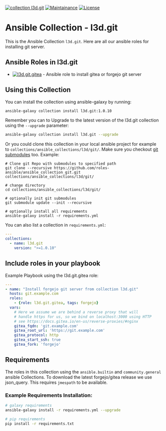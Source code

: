 [![collection l3d.git](https://ansible.l3d.space/svg/l3d.git_ansible-collection_collection.svg)](https://galaxy.ansible.com/l3d/git)
[![Maintainance](https://ansible.l3d.space/svg/l3d.git_maintainance_collection.svg)](https://ansible.l3d.space/#l3d.git)
[![License](https://ansible.l3d.space/svg/l3d.git_license_collection.svg)](LICENSE)

 Ansible Collection - l3d.git
============================

This is the Ansible Collection ``l3d.git``.
Here are all our ansible roles for installing git server.

## Ansible Roles in l3d.git
- [![l3d.git.gitea](https://ansible.l3d.space/svg/l3d.git.gitea_ansible-role.svg)](https://github.com/roles-ansible/ansible_role_gitea.git) - Ansible role to install gitea or forgejo git server

## Using this Collection
You can install the collection using ansible-galaxy by running:
```bash
ansible-galaxy collection install l3d.git:1.0.10
```

Remember you can to Upgrade to the latest version of the l3d.git collection using the ``--upgrade`` parameter:
```bash
ansible-galaxy collection install l3d.git --upgrade
```


Or you could clone this collection in your local ansible project for example to ``collections/ansible_collections/l3d/git/``. Make sure you checkout [git submodules](https://git-scm.com/docs/git-submodule) too. Example:
```
# Clone git Repo with submodules to specified path
git clone --recursive https://github.com/roles-ansible/ansible_collection_git.git collections/ansible_collections/l3d/git/

# change directory
cd collections/ansible_collections/l3d/git/

# optionally init git submodules
git submodule update --init --recursive

# optionally install all requirements
ansible-galaxy install -r requirements.yml
```

You can also list a collection in ``requirements.yml``:
```yaml
---
collections:
  - name: l3d.git
    version: ">=1.0.10"
```

## Include roles in your playbook
Example Playbook using the l3d.git.gitea role:
```yaml
---
- name: "Install forgejo git server from collection l3d.git"
  hosts: git.example.com
  roles:
    - {role: l3d.git.gitea, tags: forgejo}
  vars:
    # Here we assume we are behind a reverse proxy that will
    # handle https for us, so we bind on localhost:3000 using HTTP
    # see https://docs.gitea.io/en-us/reverse-proxies/#nginx
    gitea_fqdn: 'git.example.com'
    gitea_root_url: 'https://git.example.com'
    gitea_protocol: http
    gitea_start_ssh: true
    gitea_fork: 'forgejo'
```

## Requirements
The roles in this collection using the ``ansible.builtin`` and ``community.general`` ansible Collections. To download the latest forgejo/gitea release we use json_query. This requires ``jmespath`` to be available.

### Example Requirements Installation:
```bash
# galaxy requirements
ansible-galaxy install -r requirements.yml --upgrade

# pip requirements
pip install -r requirements.txt
```

